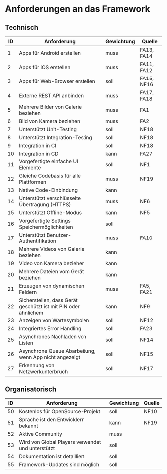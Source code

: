 # Anforderungen an das Framework

## Technisch

| ID | Anforderung | Gewichtung | Quelle |
| ---| ----------- | ---------- | ------  |
| 1 | Apps für Android erstellen | muss | FA13, FA14  |
| 2 | Apps für iOS erstellen | muss | FA11, FA12 |
| 3 | Apps für Web-Browser erstellen | soll | FA15, NF16 |
| 4 | Externe REST API anbinden | muss | FA17, FA18 |
| 5 | Mehrere Bilder von Galerie beziehen | muss | FA1 |
| 6 | Bild von Kamera beziehen | muss | FA2 |
| 7 | Unterstützt Unit-Testing | soll | NF18 |
| 8 | Unterstützt Integration-Testing | soll | NF18 |
| 9 | Integration in CI | soll | NF18 |
| 10 | Integration in CD | kann  | FA27 |
| 11 | Vorgefertigte einfache UI Elemente | soll | NF1 |
| 12 | Gleiche Codebasis für alle Plattformen | muss | NF19 |
| 13 | Native Code-Einbindung | kann ||
| 14 | Unterstützt verschlüsselte Übertragung (HTTPS) | muss | NF6 |
| 15 | Unterstützt Offline-Modus | kann | NF5 |
| 16 | Vorgefertigte Settings Speichermöglichkeiten | soll ||
| 17 | Unterstützt Benutzer-Authentifikation | muss | FA10 |
| 18 | Mehrere Videos von Galerie beziehen | kann ||
| 19 | Video von Kamera beziehen | kann ||
| 20 | Mehrere Dateien vom Gerät beziehen | kann ||
| 21 | Erzeugen von dynamischen Feldern | muss | FA5, FA21 |
| 22 | Sicherstellen, dass Gerät geschützt ist mit PIN oder ähnlichem | kann | NF9 |
| 23 | Anzeigen von Wartesymbolen | soll | NF12 |
| 24 | Integriertes Error Handling |  soll | FA23 |
| 25 | Asynchrones Nachladen von Listen | soll  | NF14 |
| 26 | Asynchrone Queue Abarbeitung, wenn App nicht angezeigt | soll | NF15 |
| 27 | Erkennung von Netzwerkunterbruch | soll | NF17 |

## Organisatorisch
| ID | Anforderung | Gewichtung | Quelle |
| ---| ----------- | ---------- | ------ |
| 50 | Kostenlos für OpenSource-Projekt | soll | NF10 |
| 51 | Sprache ist den Entwicklern bekannt | kann | NF19 |
| 52 | Aktive Community | muss ||
| 53 | Wird von Global Players verwendet und unterstützt | soll ||
| 54 | Dokumentation ist detailliert | soll ||
| 55 | Framework-Updates sind möglich | soll||
